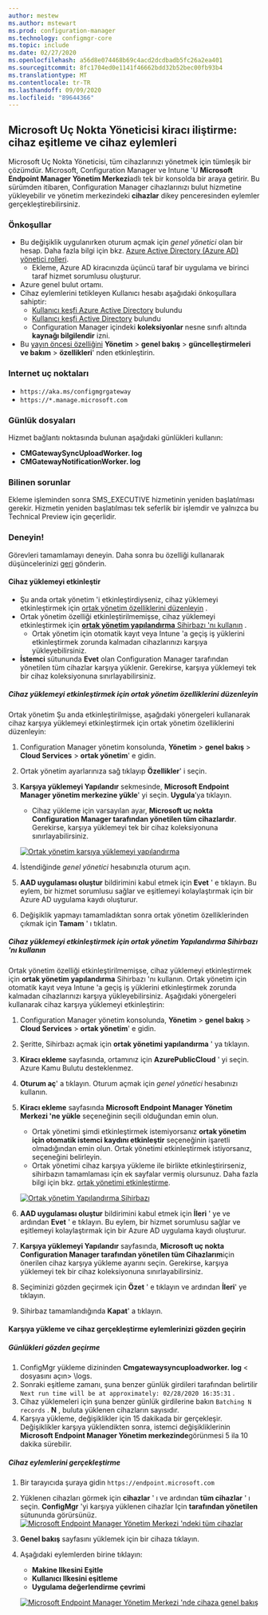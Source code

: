 ```yaml
---
author: mestew
ms.author: mstewart
ms.prod: configuration-manager
ms.technology: configmgr-core
ms.topic: include
ms.date: 02/27/2020
ms.openlocfilehash: a56d8e074468b69c4acd2dcdbadb5fc26a2ea401
ms.sourcegitcommit: 8fc1704ed0e1141f46662bdd32b52bec00fb93b4
ms.translationtype: MT
ms.contentlocale: tr-TR
ms.lasthandoff: 09/09/2020
ms.locfileid: "89644366"
---
```

## <a name="microsoft-endpoint-manager-tenant-attach-device-sync-and-device-actions"></a><a name="bkmk_attach"></a> Microsoft Uç Nokta Yöneticisi kiracı iliştirme: cihaz eşitleme ve cihaz eylemleri
<!--3555758 live 3/4/2020-->
Microsoft Uç Nokta Yöneticisi, tüm cihazlarınızı yönetmek için tümleşik bir çözümdür. Microsoft, Configuration Manager ve Intune 'U **Microsoft Endpoint Manager Yönetim Merkezi**adlı tek bir konsolda bir araya getirir. Bu sürümden itibaren, Configuration Manager cihazlarınızı bulut hizmetine yükleyebilir ve yönetim merkezindeki **cihazlar** dikey penceresinden eylemler gerçekleştirebilirsiniz.

### <a name="prerequisites"></a>Önkoşullar

- Bu değişiklik uygulanırken oturum açmak için *genel yönetici* olan bir hesap. Daha fazla bilgi için bkz. [Azure Active Directory (Azure AD) yönetici rolleri](/azure/role-based-access-control/rbac-and-directory-admin-roles#azure-ad-administrator-roles).
   - Ekleme, Azure AD kiracınızda üçüncü taraf bir uygulama ve birinci taraf hizmet sorumlusu oluşturur.
- Azure genel bulut ortamı.
- Cihaz eylemlerini tetikleyen Kullanıcı hesabı aşağıdaki önkoşullara sahiptir:
   - [Kullanıcı keşfi Azure Active Directory](../../../../servers/deploy/configure/about-discovery-methods.md#azureaddisc) bulundu
   - [Kullanıcı keşfi Active Directory](../../../../servers/deploy/configure/about-discovery-methods.md#bkmk_aboutUser) bulundu
   - Configuration Manager içindeki **koleksiyonlar** nesne sınıfı altında **kaynağı bilgilendir** izni.
- Bu [yayın öncesi özelliğini](../../../../servers/manage/pre-release-features.md) **Yönetim**  >  **genel bakış**  >  **güncelleştirmeleri ve bakım**  >  **özellikleri**' nden etkinleştirin.

### <a name="internet-endpoints"></a>Internet uç noktaları

- `https://aka.ms/configmgrgateway`
- `https://*.manage.microsoft.com`

### <a name="log-files"></a>Günlük dosyaları
Hizmet bağlantı noktasında bulunan aşağıdaki günlükleri kullanın:

- **CMGatewaySyncUploadWorker. log**
- **CMGatewayNotificationWorker. log** 

### <a name="known-issues"></a>Bilinen sorunlar

Ekleme işleminden sonra SMS_EXECUTIVE hizmetinin yeniden başlatılması gerekir. Hizmetin yeniden başlatılması tek seferlik bir işlemdir ve yalnızca bu Technical Preview için geçerlidir.

### <a name="try-it-out"></a>Deneyin!

Görevleri tamamlamayı deneyin. Daha sonra bu özelliği kullanarak düşüncelerinizi [geri](../../../../understand/find-help.md#product-feedback) gönderin.

#### <a name="enable-device-upload"></a>Cihaz yüklemeyi etkinleştir

- Şu anda ortak yönetim 'i etkinleştirdiyseniz, cihaz yüklemeyi etkinleştirmek için [ortak yönetim özelliklerini düzenleyin](#bkmk_edit) .
- Ortak yönetim özelliği etkinleştirilmemişse, cihaz yüklemeyi etkinleştirmek için [ **ortak yönetim yapılandırma** Sihirbazı 'nı kullanın](#bkmk_config) .
   - Ortak yönetim için otomatik kayıt veya Intune 'a geçiş iş yüklerini etkinleştirmek zorunda kalmadan cihazlarınızı karşıya yükleyebilirsiniz.
- **İstemci** sütununda **Evet** olan Configuration Manager tarafından yönetilen tüm cihazlar karşıya yüklenir. Gerekirse, karşıya yüklemeyi tek bir cihaz koleksiyonuna sınırlayabilirsiniz.   

##### <a name="edit-co-management-properties-to-enable-device-upload"></a><a name="bkmk_edit"></a> Cihaz yüklemeyi etkinleştirmek için ortak yönetim özelliklerini düzenleyin

Ortak yönetim Şu anda etkinleştirilmişse, aşağıdaki yönergeleri kullanarak cihaz karşıya yüklemeyi etkinleştirmek için ortak yönetim özelliklerini düzenleyin:

1. Configuration Manager yönetim konsolunda, **Yönetim**  >  **genel bakış**  >  **Cloud Services**  >  **ortak yönetim**' e gidin.
1. Ortak yönetim ayarlarınıza sağ tıklayıp **Özellikler**' i seçin.
1. **Karşıya yüklemeyi Yapılandır** sekmesinde, **Microsoft Endpoint Manager yönetim merkezine yükle**' yi seçin. **Uygula**’ya tıklayın.
   - Cihaz yükleme için varsayılan ayar, **Microsoft uç nokta Configuration Manager tarafından yönetilen tüm cihazlardır**. Gerekirse, karşıya yüklemeyi tek bir cihaz koleksiyonuna sınırlayabilirsiniz.

   [![Ortak yönetim karşıya yüklemeyi yapılandırma](../../media/3555758-configure-upload.png)](../../media/3555758-configure-upload.png#lightbox)
1. İstendiğinde *genel yönetici* hesabınızla oturum açın.
1. **AAD uygulaması oluştur** bildirimini kabul etmek için **Evet** ' e tıklayın. Bu eylem, bir hizmet sorumlusu sağlar ve eşitlemeyi kolaylaştırmak için bir Azure AD uygulama kaydı oluşturur.
1. Değişiklik yapmayı tamamladıktan sonra ortak yönetim özelliklerinden çıkmak için **Tamam** ' ı tıklatın.


##### <a name="use-the-configure-co-management-wizard-to-enable-device-upload"></a><a name="bkmk_config"></a> Cihaz yüklemeyi etkinleştirmek için ortak yönetim Yapılandırma Sihirbazı 'nı kullanın
Ortak yönetim özelliği etkinleştirilmemişse, cihaz yüklemeyi etkinleştirmek için **ortak yönetim yapılandırma** Sihirbazı 'nı kullanın. Ortak yönetim için otomatik kayıt veya Intune 'a geçiş iş yüklerini etkinleştirmek zorunda kalmadan cihazlarınızı karşıya yükleyebilirsiniz. Aşağıdaki yönergeleri kullanarak cihaz karşıya yüklemeyi etkinleştirin:

1. Configuration Manager yönetim konsolunda, **Yönetim**  >  **genel bakış**  >  **Cloud Services**  >  **ortak yönetim**' e gidin.
1. Şeritte, Sihirbazı açmak için **ortak yönetimi yapılandırma** ' ya tıklayın.
1. **Kiracı ekleme** sayfasında, ortamınız için **AzurePublicCloud** ' yi seçin. Azure Kamu Bulutu desteklenmez.
1. **Oturum aç**' a tıklayın. Oturum açmak için *genel yönetici* hesabınızı kullanın.
1. **Kiracı ekleme** sayfasında **Microsoft Endpoint Manager Yönetim Merkezi 'ne yükle** seçeneğinin seçili olduğundan emin olun.
   - Ortak yönetimi şimdi etkinleştirmek istemiyorsanız **ortak yönetim için otomatik istemci kaydını etkinleştir** seçeneğinin işaretli olmadığından emin olun. Ortak yönetimi etkinleştirmek istiyorsanız, seçeneğini belirleyin.
   - Ortak yönetimi cihaz karşıya yükleme ile birlikte etkinleştirirseniz, sihirbazın tamamlaması için ek sayfalar vermiş olursunuz. Daha fazla bilgi için bkz. [ortak yönetimi etkinleştirme](../../../../../comanage/how-to-enable.md).

   [![Ortak yönetim Yapılandırma Sihirbazı](../../media/3555758-comanagement-wizard.png)](../../media/3555758-comanagement-wizard.png#lightbox)
1. **AAD uygulaması oluştur** bildirimini kabul etmek için **İleri** ' ye ve ardından **Evet** ' e tıklayın. Bu eylem, bir hizmet sorumlusu sağlar ve eşitlemeyi kolaylaştırmak için bir Azure AD uygulama kaydı oluşturur.
1. **Karşıya yüklemeyi Yapılandır** sayfasında, **Microsoft uç nokta Configuration Manager tarafından yönetilen tüm Cihazlarım**için önerilen cihaz karşıya yükleme ayarını seçin. Gerekirse, karşıya yüklemeyi tek bir cihaz koleksiyonuna sınırlayabilirsiniz.
1. Seçiminizi gözden geçirmek için **Özet** ' e tıklayın ve ardından **İleri**' ye tıklayın.
1. Sihirbaz tamamlandığında **Kapat**' a tıklayın.  


#### <a name="review-your-upload-and-perform-device-actions"></a><a name="bkmk_review"></a> Karşıya yükleme ve cihaz gerçekleştirme eylemlerinizi gözden geçirin

##### <a name="review-logs"></a>Günlükleri gözden geçirme

1. ConfigMgr yükleme dizininden **Cmgatewaysyncuploadworker. log** &lt; dosyasını açın> \logs.
1. Sonraki eşitleme zamanı, şuna benzer günlük girdileri tarafından belirtilir `Next run time will be at approximately: 02/28/2020 16:35:31` .
1. Cihaz yüklemeleri için şuna benzer günlük girdilerine bakın `Batching N records` . **N** , buluta yüklenen cihazların sayısıdır. 
1. Karşıya yükleme, değişiklikler için 15 dakikada bir gerçekleşir. Değişiklikler karşıya yüklendikten sonra, istemci değişikliklerinin **Microsoft Endpoint Manager Yönetim merkezinde**görünmesi 5 ila 10 dakika sürebilir.

##### <a name="perform-device-actions"></a>Cihaz eylemlerini gerçekleştirme

1. Bir tarayıcıda şuraya gidin `https://endpoint.microsoft.com`
1. Yüklenen cihazları görmek için **cihazlar** ' ı ve ardından **tüm cihazlar** ' ı seçin. **ConfigMgr** 'yi karşıya yüklenen cihazlar Için **tarafından yönetilen** sütununda görürsünüz.
   [![Microsoft Endpoint Manager Yönetim Merkezi 'ndeki tüm cihazlar](../../media/3555758-all-devices.png)](../../media/3555758-all-devices.png#lightbox)
1. **Genel bakış** sayfasını yüklemek için bir cihaza tıklayın.
1. Aşağıdaki eylemlerden birine tıklayın:
   - **Makine Ilkesini Eşitle**
   - **Kullanıcı Ilkesini eşitleme**
   - **Uygulama değerlendirme çevrimi**

   [![Microsoft Endpoint Manager Yönetim Merkezi 'nde cihaza genel bakış](../../media/3555758-device-overview-actions.png)](../../media/3555758-device-overview-actions.png#lightbox)